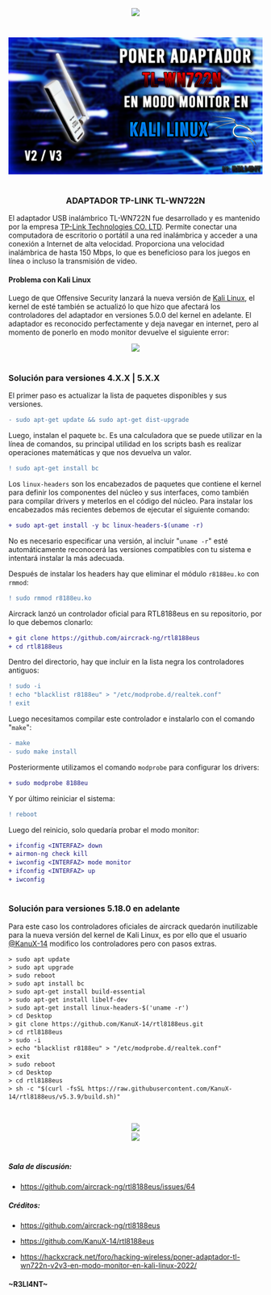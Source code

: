 <p align="center">
  <a href="https://github.com/DenverCoder1/readme-typing-svg"><img src="https://readme-typing-svg.herokuapp.com?color=F70000&width=447&lines=TL-WN722N+en+modo+monitor+Kali+Linux"></a>
</p>

<h1 align="center"></h1>

<p align="center">
  <img src="https://github.com/R3LI4NT/articulos/blob/main/Redes/GNU-Linux/img/TL_WN722N.png">
</p>

<h1 align="center"></h1>

<h3 align="center">ADAPTADOR TP-LINK TL-WN722N</h3>
El adaptador USB inalámbrico TL-WN722N fue desarrollado y es mantenido por la empresa <a href="https://www.tp-link.com/us/">TP-Link Technologies CO. LTD</a>. Permite conectar una computadora de escritorio o portátil a una red inalámbrica y acceder a una conexión a Internet de alta velocidad. Proporciona una velocidad inalámbrica de hasta 150 Mbps, lo que es beneficioso para los juegos en línea o incluso la transmisión de video.

#### Problema con Kali Linux
Luego de que Offensive Security lanzará la nueva versión de <a href="https://www.kali.org/">Kali Linux</a>, el kernel de esté también se actualizó lo que hizo que afectará los controladores del adaptador en versiones 5.0.0 del kernel en adelante. El adaptador es reconocido perfectamente y deja navegar en internet, pero al momento de ponerlo en modo monitor devuelve el siguiente error:

<p align="center">
  <img src="https://user-images.githubusercontent.com/75953873/183257849-f1876da4-cbbc-44ab-acf3-f9cbfbfc4f6e.png">
</p>

<h1 align="center"></h1>

### Solución para versiones 4.X.X | 5.X.X
El primer paso es actualizar la lista de paquetes disponibles y sus versiones.
```diff
- sudo apt-get update && sudo apt-get dist-upgrade
```

Luego, instalan el paquete `bc`. Es una calculadora que se puede utilizar en la línea de comandos, su principal utilidad en los scripts bash es realizar operaciones matemáticas  y que nos devuelva un valor.
```diff
! sudo apt-get install bc
```

Los `linux-headers` son los encabezados de paquetes que contiene el kernel para definir los componentes del núcleo y sus interfaces, como también para compilar drivers y meterlos en el código del núcleo. Para instalar los encabezados más recientes debemos de ejecutar el siguiente comando:
```diff
+ sudo apt-get install -y bc linux-headers-$(uname -r)
```
No es necesario especificar una versión, al incluir "`uname -r`" esté automáticamente reconocerá las versiones compatibles con tu sistema e intentará instalar la más adecuada.

Después de instalar los headers hay que eliminar el módulo `r8188eu.ko` con `rmmod`:
```diff
! sudo rmmod r8188eu.ko
```

Aircrack lanzó un controlador oficial para RTL8188eus en su repositorio, por lo que debemos clonarlo:
```diff
+ git clone https://github.com/aircrack-ng/rtl8188eus
+ cd rtl8188eus
```

Dentro del directorio, hay que incluir en la lista negra los controladores antiguos:
```diff
! sudo -i
! echo "blacklist r8188eu" > "/etc/modprobe.d/realtek.conf"
! exit
```

Luego necesitamos compilar este controlador e instalarlo con el comando "`make`":
```diff
- make
- sudo make install
```

Posteriormente utilizamos el comando `modprobe` para configurar los drivers:
```diff
+ sudo modprobe 8188eu
```

Y por último reiniciar el sistema:
```diff
! reboot
```

Luego del reinicio, solo quedaría probar el modo monitor:
```diff
+ ifconfig <INTERFAZ> down
+ airmon-ng check kill
+ iwconfig <INTERFAZ> mode monitor
+ ifconfig <INTERFAZ> up
+ iwconfig
```

<h1 align="center"></h1>

### Solución para versiones 5.18.0 en adelante
Para este caso los controladores oficiales de aircrack quedarón inutilizable para la nueva versión del kernel de Kali Linux, es por ello que el usuario <a href="https://github.com/KanuX-14">@KanuX-14</a> modifico los controladores pero con pasos extras.

```
> sudo apt update
> sudo apt upgrade
> sudo reboot
> sudo apt install bc
> sudo apt-get install build-essential 
> sudo apt-get install libelf-dev 
> sudo apt-get install linux-headers-$('uname -r')
> cd Desktop
> git clone https://github.com/KanuX-14/rtl8188eus.git
> cd rtl8188eus
> sudo -i
> echo "blacklist r8188eu" > "/etc/modprobe.d/realtek.conf"
> exit
> sudo reboot
> cd Desktop
> cd rtl8188eus
> sh -c "$(curl -fsSL https://raw.githubusercontent.com/KanuX-14/rtl8188eus/v5.3.9/build.sh)"
```

</br>

<p align="center">
  <img src="https://camo.githubusercontent.com/f4bf5c8ac52adfcb3caa0978d1dc22d471840c63560511f3415ae403cd7c24d4/68747470733a2f2f692e6962622e636f2f4868436847576b2f312e706e67">

</br>  
  
<img src="https://user-images.githubusercontent.com/75953873/183260481-5c55a9b9-e365-4dcb-8449-bb8c15ef54fd.png">
</p>

<h1 align="center"></h1>

##### Sala de discusión:
- https://github.com/aircrack-ng/rtl8188eus/issues/64

##### Créditos:
- https://github.com/aircrack-ng/rtl8188eus

- https://github.com/KanuX-14/rtl8188eus

- https://hackxcrack.net/foro/hacking-wireless/poner-adaptador-tl-wn722n-v2v3-en-modo-monitor-en-kali-linux-2022/



#### ~R3LI4NT~
